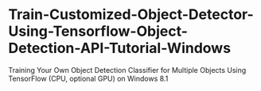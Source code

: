 # Train-Customized-Object-Detector-Using-Tensorflow-Object-Detection-API-Tutorial-Windows
Training Your Own Object Detection Classifier for Multiple Objects Using TensorFlow (CPU, optional GPU) on Windows 8.1
